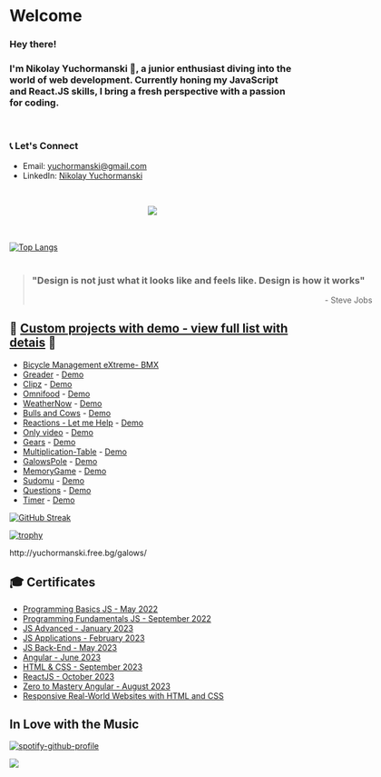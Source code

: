 <!--
https://github-readme-streak-stats.herokuapp.com/demo/
-->

<!--
**yuchormanski/yuchormanski** is a ✨ _special_ ✨ repository because its `README.md` (this file) appears on your GitHub profile.

Here are some ideas to get you started:
<! --### Hi there 👋

- 🔭 I’m currently working on ...
- 🌱 I’m currently learning ...
- 👯 I’m looking to collaborate on ...
- 🤔 I’m looking for help with ...
- 💬 Ask me about ...
- 📫 How to reach me: ...
- 😄 Pronouns: ...
- ⚡ Fun fact: ...


![MyLogo](https://github.com/yuchormanski/yuchormanski/blob/20cfd5405b09fbd479aab6489012d905f13d5d18/GitHubLogo2.png)
-->
# Welcome

### Hey there! 
### I'm Nikolay Yuchormanski 👋, a junior enthusiast diving into the world of web development. Currently honing my JavaScript and React.JS skills, I bring a fresh perspective with a passion for coding.
<br/>


### 📞 Let's Connect
- Email: yuchormanski@gmail.com
- LinkedIn: [Nikolay Yuchormanski](https://www.linkedin.com/in/nikolay-yuchormanski-b34975255)




&nbsp;

<p align="center">
  <a href="https://skillicons.dev">
    <img src="https://skillicons.dev/icons?i=react,vite,js,angular,ts,mongodb,firebase,nodejs,html,css,rust,wasm,vscode,github,vercel,linkedin,ps,wordpress" />
  </a>
</p>


<!--[![My Skills](https://skillicons.dev/icons?i=react,js,angular,ts,firebase,nodejs,html,css,vscode,vercel,linkedin,ps,wordpress&perline=3)](https://skillicons.dev)-->
<br/><br/>
[![Top Langs](https://github-readme-stats.vercel.app/api/top-langs/?username=yuchormanski&layout=compact&theme=nord&hide_border=true)](https://github.com/anuraghazra/github-readme-stats)
<br/><br/>
<blockquote style="width: 600px">
<h3>"Design is not just what it looks like and feels like. Design is how it works"</h3>
<p style="text-align: right"> - Steve Jobs</p>
</blockquote>

## 🌟 [Custom projects with demo - view full list with detais](https://github.com/yuchormanski/ReadMeFIles/blob/main/projects.md) 🌟

- <a href="https://github.com/yuchormanski/React-BMX-Project">Bicycle Management eXtreme- BMX</a>
- <a href="https://github.com/yuchormanski/Greader">Greader</a> - <a href="https://greader.vercel.app/home">Demo</a>
- <a href="https://github.com/yuchormanski/Udemy_courses/tree/main/Angular/clips">Clipz</a> - <a href="https://clips-udemy-yucho.vercel.app/">Demo</a>
- <a href="https://github.com/yuchormanski/Udemy_courses/tree/main/HTML-CSS">Omnifood</a> - <a href="https://omnifood-yucho.netlify.app/">Demo</a>
- <a href="https://github.com/yuchormanski/WeatherNow">WeatherNow</a> - <a href="https://yuchormanski.free.bg/WeatherNow/">Demo</a>
- <a href="https://github.com/yuchormanski/yuchormanski.github.io">Bulls and Cows</a> - <a href="https://yuchormanski.github.io">Demo</a>
- <a href="https://github.com/yuchormanski/reactions">Reactions - Let me Help</a> - <a href="https://get-reactions.vercel.app/">Demo</a>
- <a href="https://github.com/yuchormanski/OnlyVideo?tab=readme-ov-file">Only video</a> - <a href="https://yuchormanski.free.bg/onlyvideo/">Demo</a>
- <a href="https://github.com/yuchormanski/gears">Gears</a> - <a href="http://yuchormanski.free.bg/gears/">Demo</a>
- <a href="https://github.com/yuchormanski/Multiplication-Table">Multiplication-Table</a> - <a href="http://yuchormanski.free.bg/Tables%20v0.2/1X1.html">Demo</a>
- <a href="https://github.com/yuchormanski/GalowsPole">GalowsPole</a> - <a href="http://yuchormanski.free.bg/galows/">Demo</a>
- <a href="https://github.com/yuchormanski/MemoryGame">MemoryGame</a> - <a href="https://yuchormanski.free.bg/MemoryGame/">Demo</a>
- <a href="https://github.com/yuchormanski/Sudomu">Sudomu</a> - <a href="https://yuchormanski.free.bg/sudomu/">Demo</a>
- <a href="https://github.com/yuchormanski/Questions">Questions</a> - <a href="https://yuchormanski.free.bg/Questions/">Demo</a>
- <a href="https://github.com/yuchormanski/">Timer</a> - <a href="https://yuchormanski.free.bg/Timer/">Demo</a>

[![GitHub Streak](https://github-readme-streak-stats.herokuapp.com?user=yuchormanski&theme=nord&hide_border=true&date_format=j%20M%5B%20Y%5D)](https://git.io/streak-stats)


[![trophy](https://github-profile-trophy.vercel.app/?username=yuchormanski&theme=nord)](https://github.com/ryo-ma/github-profile-trophy)

<!-- ![Anurag's GitHub stats](https://github-readme-stats.vercel.app/api?username=yuchormanski&show_icons=true&theme=nord&hide_border=true) -->http://yuchormanski.free.bg/galows/

<!-- [![trophy](https://github-profile-trophy.vercel.app/?username=yuchormanski&width=600)](https://github.com/yuchormanski/github-profile-trophy) -->

<!-- - "Design is not just what it looks like and feels like. Design is how it works"
  - Steve Jobs -->

<!-- ![Spotify recently played](https://spotify-recently-played-readme.vercel.app/api?user=11132923862) -->

<!-- ![Spotify recently played](https://spotify-recently-played-readme.vercel.app/api?
user=11132923862&width=600&count=3) -->

<!-- # "Design is not just what it looks like and feels like. Design is how it works"
     Steve Jobs -->



## 🎓 Certificates

- [Programming Basics JS - May 2022](/Programming%20Basics%20-%20May%202022%20-%20Certificate.png)
- [Programming Fundamentals JS - September 2022](/Programming%20Fundamentals%20with%20JavaScript%20-%20September%202022%20-%20Certificate.png)
- [JS Advanced - January 2023](/JS%20Advanced%20-%20January%202023%20-%20Certificate.png)
- [JS Applications - February 2023](/JS%20Applications%20-%20February%202023%20-%20Certificate.png)
- [JS Back-End - May 2023](/JS%20Back-End%20-%20May%202023%20-%20Certificate.png)
- [Angular - June 2023](/Angular%20-%20June%202023%20-%20Certificate.jpg)
- [HTML & CSS - September 2023](/HTML%20&%20CSS%20-%20September%202023%20-%20Certificate.png)
- [ReactJS - October 2023](/ReactJS%20-%20October%202023%20-%20Certificate.png)
- [Zero to Mastery Angular - August 2023](/Udemy-Complete%20Angular%20Developer%20in%202023%20Zero%20to%20Mastery.jpg)
- [Responsive Real-World Websites with HTML and CSS](/Udemy%20-%20Build%20Responsive%20Real-World%20Websites%20with%20HTML%20and%20CSS.jpg)

## In Love with the Music


[![spotify-github-profile](https://spotify-github-profile.vercel.app/api/view?uid=11132923862&cover_image=true&theme=novatorem&show_offline=false&background_color=121212&bar_color=53b14f&bar_color_cover=false)](https://github.com/kittinan/spotify-github-profile)

<!-- [![spotify-github-profile](https://spotify-github-profile.vercel.app/api/view?uid=11132923862&cover_image=true&theme=novatorem&show_offline=false&background_color=121212&bar_color=53b14f&bar_color_cover=false)](https://github.com/kittinan/spotify-github-profile) -->

![](https://komarev.com/ghpvc/?username=yuchormanski&color=dc143c&style=plastic&label=Profile+views)
